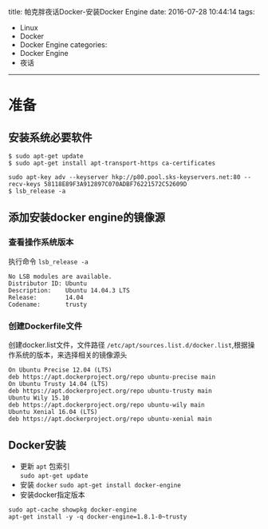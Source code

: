title: 帕克胖夜话Docker-安装Docker Engine
date: 2016-07-28 10:44:14
tags:
 - Linux
 - Docker
 - Docker Engine
categories:
 - Docker Engine
 - 夜话
---

# 准备
## 安装系统必要软件  
```
$ sudo apt-get update
$ sudo apt-get install apt-transport-https ca-certificates

sudo apt-key adv --keyserver hkp://p80.pool.sks-keyservers.net:80 --recv-keys 58118E89F3A912897C070ADBF76221572C52609D
$ lsb_release -a
```

## 添加安装docker engine的镜像源
### 查看操作系统版本  
执行命令 `lsb_release -a`
```
No LSB modules are available.
Distributor ID: Ubuntu
Description:    Ubuntu 14.04.3 LTS
Release:        14.04
Codename:       trusty
```
### 创建Dockerfile文件  
创建docker.list文件，文件路径 `/etc/apt/sources.list.d/docker.list`,根据操作系统的版本，来选择相关的镜像源头  
```
On Ubuntu Precise 12.04 (LTS)
deb https://apt.dockerproject.org/repo ubuntu-precise main
On Ubuntu Trusty 14.04 (LTS)
deb https://apt.dockerproject.org/repo ubuntu-trusty main
Ubuntu Wily 15.10
deb https://apt.dockerproject.org/repo ubuntu-wily main
Ubuntu Xenial 16.04 (LTS)
deb https://apt.dockerproject.org/repo ubuntu-xenial main
```
## Docker安装  

- 更新 `apt` 包索引  
`sudo apt-get update`  
- 安装 `docker`
`sudo apt-get install docker-engine`
- 安装docker指定版本  
```
sudo apt-cache showpkg docker-engine
apt-get install -y -q docker-engine=1.8.1-0~trusty
```
